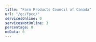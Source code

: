 ```yaml
---
title: "Farm Products Council of Canada"
url: "/gc/fpcc/"
servicesOnline: 0
servicesNotOnline: 3
percentage: 0
noData: 0
---
```

